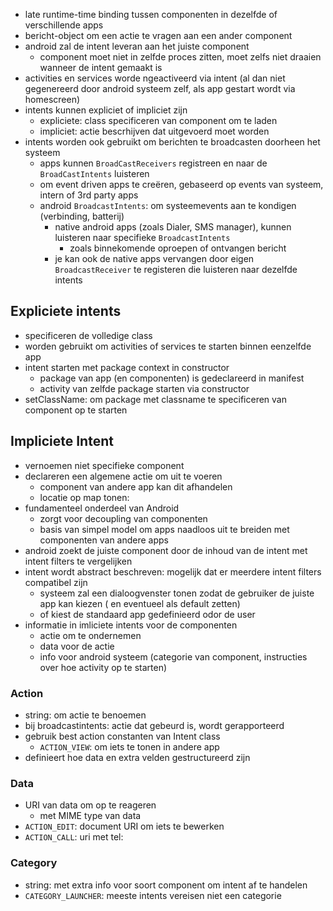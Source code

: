 
* late runtime-time binding tussen componenten in dezelfde of verschillende apps
* bericht-object om een actie te vragen aan een ander component
* android zal de intent leveran aan het juiste component
    * component moet niet in zelfde proces zitten, moet zelfs niet draaien wanneer de intent gemaakt is
* activities en services worde ngeactiveerd via intent (al dan niet gegenereerd door android systeem zelf, als app gestart wordt via homescreen)
* intents kunnen expliciet of impliciet zijn
    * expliciete: class specificeren van component om te laden
    * impliciet: actie bescrhijven dat uitgevoerd moet worden
* intents worden ook gebruikt om berichten te broadcasten doorheen het systeem
    * apps kunnen `BroadCastReceivers` registreen en naar de `BroadCastIntents` luisteren
    * om event driven apps te creëren, gebaseerd op events van systeem, intern of 3rd party apps
    * android `BroadcastIntents`: om systeemevents aan te kondigen (verbinding, batterij)
        * native android apps (zoals Dialer, SMS manager),  kunnen luisteren naar specifieke `BroadcastIntents`
            * zoals binnekomende oproepen of ontvangen bericht
        * je kan ook de native apps vervangen door eigen `BroadcastReceiver` te registeren die luisteren naar dezelfde intents

## Expliciete intents

* specificeren de volledige class
* worden gebruikt om activities of services te starten binnen eenzelfde app
* intent starten met package context in constructor
    * package van app (en componenten) is gedeclareerd in manifest
    * activity van zelfde package starten via constructor
* setClassName: om package met classname te specificeren van component op te starten

## Impliciete Intent

* vernoemen niet specifieke component
* declareren een algemene actie om uit te voeren
    * component van andere app kan dit afhandelen
    * locatie op map tonen: 
* fundamenteel onderdeel van Android
    * zorgt voor decoupling van componenten
    * basis van simpel model om apps naadloos uit te breiden met componenten van andere apps
* android zoekt de juiste component door de inhoud van de intent met intent  filters te vergelijken
* intent wordt abstract beschreven: mogelijk dat er meerdere intent filters compatibel zijn
    * systeem zal een dialoogvenster tonen zodat de gebruiker de juiste app kan kiezen ( en eventueel als default zetten)
    * of kiest de standaard app gedefinieerd odor de user
* informatie in imliciete intents voor de componenten
    * actie om te ondernemen
    * data voor de actie
    * info voor android systeem (categorie van component, instructies over hoe activity op te starten)

### Action

* string: om actie te benoemen
* bij broadcastintents: actie dat gebeurd is, wordt gerapporteerd
* gebruik best action constanten van Intent class
    * `ACTION_VIEW`: om iets te tonen in andere app
* definieert hoe data en extra velden gestructureerd zijn

### Data

* URI van data om op te reageren
    * met MIME type van data
* `ACTION_EDIT`: document URI om iets te bewerken
* `ACTION_CALL`: uri met tel:

### Category

* string: met extra info voor soort component om intent af te handelen
* `CATEGORY_LAUNCHER`: meeste intents vereisen niet een categorie














































































































































































































